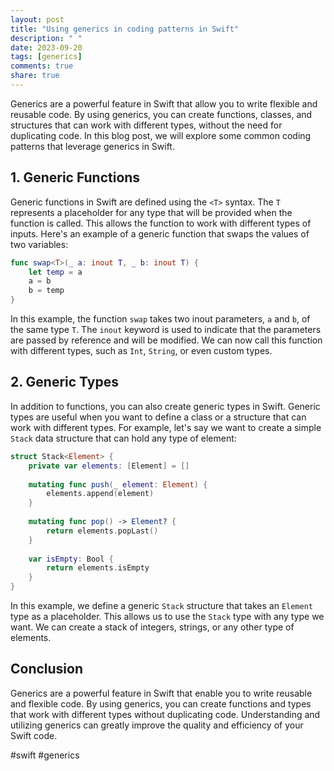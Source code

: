 ```yaml
---
layout: post
title: "Using generics in coding patterns in Swift"
description: " "
date: 2023-09-20
tags: [generics]
comments: true
share: true
---
```


Generics are a powerful feature in Swift that allow you to write flexible and reusable code. By using generics, you can create functions, classes, and structures that can work with different types, without the need for duplicating code. In this blog post, we will explore some common coding patterns that leverage generics in Swift.

## 1. Generic Functions

Generic functions in Swift are defined using the `<T>` syntax. The `T` represents a placeholder for any type that will be provided when the function is called. This allows the function to work with different types of inputs. Here's an example of a generic function that swaps the values of two variables:

```swift
func swap<T>(_ a: inout T, _ b: inout T) {
    let temp = a
    a = b
    b = temp
}
```

In this example, the function `swap` takes two inout parameters, `a` and `b`, of the same type `T`. The `inout` keyword is used to indicate that the parameters are passed by reference and will be modified. We can now call this function with different types, such as `Int`, `String`, or even custom types.

## 2. Generic Types

In addition to functions, you can also create generic types in Swift. Generic types are useful when you want to define a class or a structure that can work with different types. For example, let's say we want to create a simple `Stack` data structure that can hold any type of element:

```swift
struct Stack<Element> {
    private var elements: [Element] = []
    
    mutating func push(_ element: Element) {
        elements.append(element)
    }
    
    mutating func pop() -> Element? {
        return elements.popLast()
    }
    
    var isEmpty: Bool {
        return elements.isEmpty
    }
}
```

In this example, we define a generic `Stack` structure that takes an `Element` type as a placeholder. This allows us to use the `Stack` type with any type we want. We can create a stack of integers, strings, or any other type of elements.

## Conclusion

Generics are a powerful feature in Swift that enable you to write reusable and flexible code. By using generics, you can create functions and types that work with different types without duplicating code. Understanding and utilizing generics can greatly improve the quality and efficiency of your Swift code.

#swift #generics
